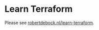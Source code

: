 # Learn Terraform

Please see [robertdebock.nl/learn-terraform](https://robertdebock.nl/learn-terraform).
